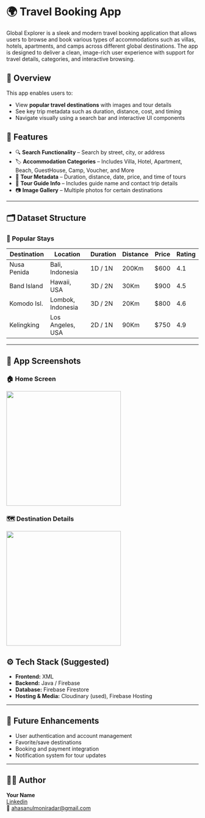 # 🌍 Travel Booking App

Global Explorer is a sleek and modern travel booking application that allows users to browse and book various types of accommodations such as villas, hotels, apartments, and camps across different global destinations. The app is designed to deliver a clean, image-rich user experience with support for travel details, categories, and interactive browsing.


## 🚀 Overview

This app enables users to:

- View **popular travel destinations** with images and tour details
- See key trip metadata such as duration, distance, cost, and timing
- Navigate visually using a search bar and interactive UI components

 
## 📱 Features

- 🔍 **Search Functionality** – Search by street, city, or address  
- 🏷️ **Accommodation Categories** – Includes Villa, Hotel, Apartment, Beach, GuestHouse, Camp, Voucher, and More   
- 📆 **Tour Metadata** – Duration, distance, date, price, and time of tours  
- 👤 **Tour Guide Info** – Includes guide name and contact trip details  
- 📷 **Image Gallery** – Multiple photos for certain destinations

---

## 🗂️ Dataset Structure

### 🌟 Popular Stays

| Destination | Location           | Duration | Distance | Price | Rating |
|-------------|--------------------|----------|----------|-------|--------|
| Nusa Penida | Bali, Indonesia    | 1D / 1N  | 200Km    | $600  | 4.1    |
| Band Island | Hawaii, USA        | 3D / 2N  | 30Km     | $900  | 4.5    |
| Komodo Isl. | Lombok, Indonesia  | 3D / 2N  | 20Km     | $800  | 4.6    |
| Kelingking  | Los Angeles, USA   | 2D / 1N  | 90Km     | $750  | 4.9    |

---

## 📸 App Screenshots

### 🏠 Home Screen
<img src="https://res.cloudinary.com/dcpbuxikd/image/upload/v1746771725/Screenshot_20250509-111611_phs3ir.png" width="300"/>

### 🗺️ Destination Details
<img src="https://res.cloudinary.com/dcpbuxikd/image/upload/v1746771727/Screenshot_20250509-111626_dhxnos.png" width="300"/>


## ⚙️ Tech Stack (Suggested)

- **Frontend:** XML
- **Backend:** Java / Firebase  
- **Database:** Firebase Firestore   
- **Hosting & Media:** Cloudinary (used), Firebase Hosting


---

## 📘 Future Enhancements

- User authentication and account management  
- Favorite/save destinations  
- Booking and payment integration  
- Notification system for tour updates

---

## 🧑‍💻 Author

**Your Name**  
[Linkedin](https://www.linkedin.com/in/ahasanul-monir-adar-8b8464274/)  
📧 ahasanulmoniradar@gmail.com  

